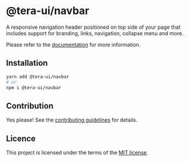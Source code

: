 # @tera-ui/navbar

A responsive navigation header positioned on top side of your page that includes support for branding, links, navigation, collapse menu and more.

Please refer to the [documentation](https://nextui.org/docs/components/navbar) for more information.

## Installation

```sh
yarn add @tera-ui/navbar
# or
npm i @tera-ui/navbar
```

## Contribution

Yes please! See the
[contributing guidelines](https://github.com/hieumau12/nextui-tera/blob/master/CONTRIBUTING.md)
for details.

## Licence

This project is licensed under the terms of the
[MIT license](https://github.com/hieumau12/nextui-tera/blob/master/LICENSE).
